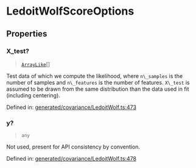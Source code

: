 # LedoitWolfScoreOptions

## Properties

### X\_test?

> [`ArrayLike`](../types/ArrayLike.md)[]

Test data of which we compute the likelihood, where `n\_samples` is the number of samples and `n\_features` is the number of features. `X\_test` is assumed to be drawn from the same distribution than the data used in fit (including centering).

Defined in:  [generated/covariance/LedoitWolf.ts:473](https://github.com/transitive-bullshit/scikit-learn-ts/blob/b59c1ff/packages/sklearn/src/generated/covariance/LedoitWolf.ts#L473)

### y?

> `any`

Not used, present for API consistency by convention.

Defined in:  [generated/covariance/LedoitWolf.ts:478](https://github.com/transitive-bullshit/scikit-learn-ts/blob/b59c1ff/packages/sklearn/src/generated/covariance/LedoitWolf.ts#L478)
